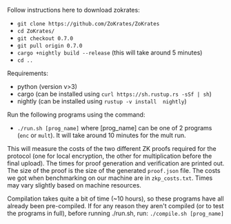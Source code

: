 Follow instructions here to download zokrates:
- `git clone https://github.com/ZoKrates/ZoKrates`
- `cd ZoKrates/`
- `git checkout 0.7.0`
- `git pull origin 0.7.0`
- `cargo +nightly build --release` (this will take around 5 minutes)
- `cd ..`

Requirements:
- python (version v>3)
- cargo (can be installed using `curl https://sh.rustup.rs -sSf | sh`)
- nightly (can be installed using `rustup -v install  nightly`)

Run the following programs using the command:
- `./run.sh [prog_name]`
where [prog_name] can be one of 2 programs (`enc` or `mult`). It will take around 10 minutes for the mult run.

This will measure the costs of the two different ZK proofs required for the protocol (one for local encryption, the other for multiplication before the final upload). The times for proof generation and verification are printed out. The size of the proof is the size of the generated `proof.json` file. The costs we got when benchmarking on our machine are in `zkp_costs.txt`. Times may vary slightly based on machine resources.


Compilation takes quite a bit of time (~10 hours), so these programs have all already been pre-compiled.
If for any reason they aren't compiled (or to test the programs in full), before running ./run.sh, run:
`./compile.sh [prog_name]`
